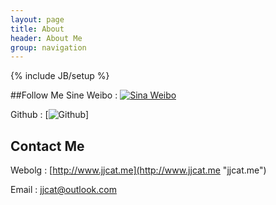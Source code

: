 ```yaml
---
layout: page
title: About
header: About Me
group: navigation
---
```

{% include JB/setup %}

##Follow Me
Sine Weibo
:	[![Sina Weibo](image/About/weibo.ico "Sina Weibo")](http://weibo.com/jiejieup)

Github
:	[![Github](image/About/github.ico "Github")]


## Contact Me
Webolg
:	[http://www.jjcat.me](http://www.jjcat.me "jjcat.me")

Email
:	jjcat@outlook.com












